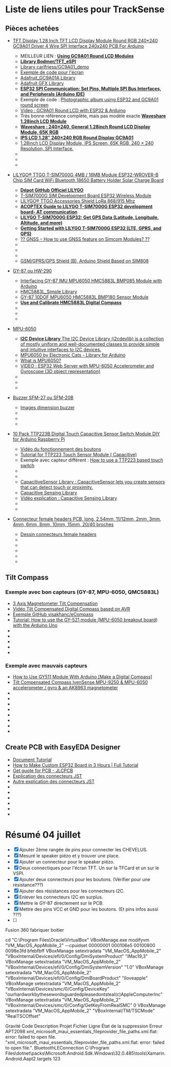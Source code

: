 # Liste de liens utiles pour TrackSense

## Pièces achetées
- [TFT Display 1.28 Inch TFT LCD Display Module Round RGB 240*240 GC9A01 Driver 4 Wire SPI Interface 240x240 PCB For Arduino](https://www.aliexpress.com/item/1005004069703494.html?srcSns=sns_Copy&spreadType=socialShare&bizType=ProductDetail&social_params=21018125847&aff_fcid=758808047003419696b22455e753711e-1687962343164-00515-_m04stUc&tt=MG&aff_fsk=_m04stUc&aff_platform=default&sk=_m04stUc&aff_trace_key=758808047003419696b22455e753711e-1687962343164-00515-_m04stUc&shareId=21018125847&businessType=ProductDetail&platform=AE&terminal_id=d6ae26a2e68a44279702cbb2af9bb07f&afSmartRedirect=y#nav-specification)
  - MEILLEUR LIEN : [**Using GC9A01 Round LCD Modules**](https://dronebotworkshop.com/gc9a01/)
  - [**Library Bodmer/TFT_eSPI**](https://github.com/Bodmer/TFT_eSPI/blob/master/User_Setups/Setup200_GC9A01.h)
  - [Library carlfriess/GC9A01_demo]()
  - [Exemple de code pour l'écran](https://www.makerfabs.com/gc9a01-1.28-inch-round-lcd-module.html)
  - [Adafruit_GC9A01A Library](https://github.com/adafruit/Adafruit_GC9A01A)  
  - [Adafruit GFX Library](https://github.com/adafruit/Adafruit-GFX-Library/blob/master/README.md)
  - [**ESP32 SPI Communication: Set Pins, Multiple SPI Bus Interfaces, and Peripherals (Arduino IDE)**](https://randomnerdtutorials.com/esp32-spi-communication-arduino/)
  - Exemple de code : [Photographic album using ESP32 and GC9A01 round screen](https://giltesa.com/en/2021/01/05/photographic-album-using-esp32-and-gc9a01-round-screen)
  - [Video : GC9A01 Round LCD with ESP32 & Arduino](https://www.youtube.com/watch?v=k2c2zCmC_X0)
  - Très bonne référence complète, mais pas modèle exacte [**Waveshare 1.28inch LCD Module**](https://www.waveshare.com/wiki/1.28inch_LCD_Module)
  - [**Waveshare : 240×240, General 1.28inch Round LCD Display Module, 65K RGB**](https://www.waveshare.com/1.28inch-LCD-Module.htm)
  - [**IPS LCD 1.28″ 240×240 RGB Round Display GC9A01**](https://protosupplies.com/product/ips-lcd-128-round-square-display-gc9a01-copy/)
  - [1.28inch LCD Display Module, IPS Screen, 65K RGB, 240 × 240 Resolution, SPI Interface. ](https://www.waveshare.com/wiki/1.28inch_LCD_Module#Introduction)
  - []()
  - []()
  - []()



- [LILYGO® TTGO T-SIM7000G 4MB / 16MB Module ESP32-WROVER-B Chip SIM Card WiFi Bluetooth 18650 Battery Holder Solar Charge Board](https://www.aliexpress.com/item/1005003094951052.html?spm=a2g0o.productlist.main.3.1a1a5740L7h1SR&algo_pvid=3b26d104-ae2f-4380-8052-8678d1a883ed&algo_exp_id=3b26d104-ae2f-4380-8052-8678d1a883ed-1&pdp_npi=3%40dis%21CAD%2149.28%2149.28%21%21%21%21%21%40211bd8be16881367152552303d07c3%2112000024051725112%21sea%21CA%210&curPageLogUid=yhWCcz28lw2N)
  - [**Dépot GitHub Officiel LILYGO**](https://github.com/Xinyuan-LilyGO/LilyGO-T-SIM7000G)
  - [T-SIM7000G SIM Development Board ESP32 Wireless Module](https://www.lilygo.cc/products/t-sim7000g?variant=42275516776629)
  - [LILYGO® TTGO Accessories Shield LoRa 868/915 Mhz](https://www.tindie.com/products/lilygo/lilygo-ttgo-accessories-shield-lora-868915-mhz/)
  - [**ACOPTEX Guide to LILYGO T-SIM7000G ESP32 development board- AT communication**](https://acoptex.com/wp/guide-to-lilygo-t-sim7000g-esp32-development-board/)
  - [**LILYGO T-SIM7000G ESP32: Get GPS Data (Latitude, Longitude, Altitude, and more)**](https://randomnerdtutorials.com/lilygo-t-sim7000g-esp32-gps-data/)
  - [**Getting Started with LILYGO T-SIM7000G ESP32 (LTE, GPRS, and GPS)**](https://randomnerdtutorials.com/lilygo-t-sim7000g-esp32-lte-gprs-gps/)
  - [?? GNSS – How to use GNSS feature on Simcom Modules? ??](https://m2msupport.net/m2msupport/gnss-how-to-use-gnss-feature-on-simcom-modules/)
  - []()
  - []()
  - []()
  - [GSM/GPRS/GPS Shield (B), Arduino Shield Based on SIM808 ](https://www.waveshare.com/wiki/GSM/GPRS/GPS_Shield_(B))


- [GY-87 ou HW-290](https://fr.aliexpress.com/item/4000234539826.html?spm=a2g0o.productlist.main.1.ada2255fipWjkx&algo_pvid=cab0b467-da01-484c-b1c1-c998dc8504ef&algo_exp_id=cab0b467-da01-484c-b1c1-c998dc8504ef-0&pdp_npi=3%40dis%21CAD%214.26%213.74%21%21%21%21%21%40211be54b16881375764153518d07ff%2110000000949655594%21sea%21CA%210&curPageLogUid=aoOXPM3ZuVVH&gatewayAdapt=glo2fra#nav-review)
  - [Interfacing GY-87 IMU MPU6050 HMC5883L BMP085 Module with Arduino](https://electropeak.com/learn/interfacing-gy-87-10dof-imu-mpu6050-hmc5883l-bmp085-module-with-arduino/)
  - [HMC5883L_Simple Library](https://github.com/sleemanj/HMC5883L_Simple)
  - [GY-87 10DOF MPU6050 HMC5883L BMP180 Sensor Module](https://store.roboticsbd.com/sensors/382-gy-87-10dof-mpu6050-hmc5883l-bmp180-sensor-module-robotics-bangladesh.html)
  - [**Use and Calibrate HMC5883L Digital Compass**](https://www.best-microcontroller-projects.com/hmc5883l.html)
  - []()
  - []()
  - []()



- [MPU-6050]()
  - [**I2C Device Library** The I2C Device Library (i2cdevlib) is a collection of mostly uniform and well-documented classes to provide simple and intuitive interfaces to I2C devices.](https://github.com/jrowberg/i2cdevlib/tree/master/Arduino/MPU6050)
  - [MPU6050 by Electronic Cats - Library for Arduino](https://github.com/ElectronicCats/mpu6050/tree/master)
  - [What is MPU6050?](https://github.com/ElectronicCats/mpu6050/wiki/1.-What-is-MPU6050%3F#features)
  - [VIDEO : ESP32 Web Server with MPU-6050 Accelerometer and Gyroscope (3D object representation)](https://www.youtube.com/watch?v=dXcF-Uqa-gw)
  - []()
  - []()
  - []()



- [Buzzer SFM-27 ou SFM-20B](https://fr.aliexpress.com/item/1005001792688572.html?spm=a2g0o.order_list.order_list_main.11.7a4818028e6SUh&gatewayAdapt=glo2fra)
  - [Images dimension buzzer](https://fr.aliexpress.com/item/1005005426676025.html?spm=a2g0o.detail.0.0.5d5fBK1hBK1hFP&gps-id=pcDetailTopMoreOtherSeller&scm=1007.40050.281175.0&scm_id=1007.40050.281175.0&scm-url=1007.40050.281175.0&pvid=f82a8dd0-6433-49ed-a130-f7840a425f60&_t=gps-id:pcDetailTopMoreOtherSeller,scm-url:1007.40050.281175.0,pvid:f82a8dd0-6433-49ed-a130-f7840a425f60,tpp_buckets:668%232846%238107%231934&pdp_npi=3%40dis%21CAD%210.58%210.52%21%21%21%21%21%402103250716890035395333740e7c3e%2112000033021292153%21rec%21CA%21)
  - []()
  - []()
  - []()




- [10 Pack TTP223B Digital Touch Capacitive Sensor Switch Module DIY for Arduino Raspberry Pi](https://www.aliexpress.com/item/1005004822891026.html?spm=a2g0n.productlist.0.0.6f1c2166sQjUmx&browser_id=f40f7d28e6504e32a352599361871f7c&aff_platform=msite&m_page_id=uphebnmecaykkgge18900068c97196d23eb016d7b9&gclid=&pdp_npi=3%40dis%21CAD%213.38%212.26%21%21%21%21%21%40212249cb16879225765457075d07bc%2112000030618614778%21sea%21CA%212631034824&algo_pvid=01b7a514-7b09-4ba2-9845-fc7d70db6b4e&gatewayAdapt=Msite2Pc)
  - [Vidéo du fonctionnement des boutons](https://www.youtube.com/watch?v=V6ORKSxHLN0)
  - [Tutorial for TTP223 Touch Sensor Module ( Capacitive)](https://www.instructables.com/Tutorial-for-TTP223-Touch-Sensor-Module-Capacitive/)
  - Exemple avec capteur différent : [How to use a TTP223 based touch switch](https://diyusthad.com/2019/06/how-to-use-ttp223-based-touch-switch.html)
  - []()
  - []()
  - [CapacitiveSensor Library : CapacitiveSensor lets you create sensors that can detect touch or proximity.](https://github.com/PaulStoffregen/CapacitiveSensor)
  - [Capacitive Sensing Library](https://playground.arduino.cc/Main/CapacitiveSensor/)
  - [Vidéo explication : Capacitive Sensing Library](https://www.youtube.com/watch?v=jhtY_Hn5jBM)
  - []()
  - []()



- [Connecteur female headers PCB, long, 2.54mm, 11/12mm, 2mm, 3mm, 4mm, 6mm, 8mm, 10mm, 15mm, 20/40 broches](https://fr.aliexpress.com/item/1005003961219838.html?spm=a2g0o.detail.0.0.3789fYbafYbajp&gps-id=pcDetailTopMoreOtherSeller&scm=1007.40050.281175.0&scm_id=1007.40050.281175.0&scm-url=1007.40050.281175.0&pvid=3dd93779-9ecc-4d7b-9a69-51549ba19462&_t=gps-id:pcDetailTopMoreOtherSeller,scm-url:1007.40050.281175.0,pvid:3dd93779-9ecc-4d7b-9a69-51549ba19462,tpp_buckets:668%232846%238116%232002&pdp_npi=3%40dis%21CAD%211.65%211.65%21%21%21%21%21%402101ec1f16884816869006605eff6d%2112000027575194850%21rec%21CA%21)
  - [Dessin connecteurs female headers](https://fr.aliexpress.com/item/4000979967513.html?spm=a2g0o.detail.0.0.4a767yp77yp7Mx&gps-id=pcDetailTopMoreOtherSeller&scm=1007.40050.281175.0&scm_id=1007.40050.281175.0&scm-url=1007.40050.281175.0&pvid=e7105b2a-5874-40fd-b602-fba5c134012f&_t=gps-id:pcDetailTopMoreOtherSeller,scm-url:1007.40050.281175.0,pvid:e7105b2a-5874-40fd-b602-fba5c134012f,tpp_buckets:668%232846%238116%232002&pdp_npi=3%40dis%21CAD%211.0%210.95%21%21%21%21%21%402101ead816884800553916301ef787%2110000013144422244%21rec%21CA%21)
  - []()
  - []()
  - []()
  - []()
  - []()


## Tilt Compass
### Exemple avec bon capteurs (GY-87, MPU-6050, QMC5883L)
- [3 Axis Magnetometer Tilt Compensation](https://www.best-microcontroller-projects.com/magnetometer-tilt-compensation.html)
- [Vidéo Tilt Compensated Digital Compass based on AVR](https://www.youtube.com/watch?v=spmMMIMboPY)
- [Exemple GitHub visakhanc/eCompass](https://github.com/visakhanc/eCompass/blob/master/README.md)
- [Tutorial: How to use the GY-521 module (MPU-6050 breakout board) with the Arduino Uno](https://mschoeffler.com/2017/10/05/tutorial-how-to-use-the-gy-521-module-mpu-6050-breakout-board-with-the-arduino-uno/)
- []()
- []()
- []()
- []()
- []()

### Exemple avec mauvais capteurs
- [How to Use GY511 Module With Arduino [Make a Digital Compass]](https://www.instructables.com/How-to-Use-GY511-Module-With-Arduino-Make-a-Digita/)
- [Tilt Compensated Compass IvenSense MPU-9250 & MPU-6050 accelerometer / gyro & an AK8963 magnetometer](https://www.instructables.com/Tilt-Compensated-Compass/)
- []()
- []()
- []()
- []()
- []()
- []()
- []()
- []()


## Create PCB with EasyEDA Designer
- [Document Tutorial](https://docs.easyeda.com/en/Introduction/Schematic-Capture/index.html)
- [How to Make Custom ESP32 Board in 3 Hours | Full Tutorial](https://www.youtube.com/watch?app=desktop&v=S_p0YV-JlfU&feature=youtu.be)
- [Get quote for PCB - JLCPCB](https://cart.jlcpcb.com/quote)
- [Explication des connecteurs JST](https://www.mattmillman.com/info/crimpconnectors/common-jst-connector-types/#shsr)
- [Autre explication des connecteurs JST](https://www.ourpcb.com/jst-connector-types.html)
- []()
- []()
- []()
- []()
- []()
- []()







# Résumé 04 juillet

- [x] Ajouter 2ème rangée de pins pour connecter les CHEVELUS. 
- [x] Mesuré le speaker piézo et y trouver une place.
- [x] Ajouter un connecteur pour le speaker piézo.
- [x] Deux connectiques pour l'écran TFT. Un sur la TFCard et un sur le VSPI.
- [x] Ajouter deux connecteurs pour les boutons. (Vérifier pour une résistance???)
- [x] Ajouter des résistances pour les connecteurs I2C.
- [x] Enlever les connecteurs I2C en surplus.
- [x] Mettre le GY-87 directement sur le PCB.
- [x] Mettre des pins VCC et GND pour les boutons. (Et pins infos aussi ???)
- [ ] 




Fusion 360 fabriquer boitier





cd "C:\Program Files\Oracle\VirtualBox\"
VBoxManage.exe modifyvm "VM_MacOS_AppMobile_2" --cpuidset 00000001 000106e5 00100800 0098e3fd bfebfbff
VBoxManage setextradata "VM_MacOS_AppMobile_2" "VBoxInternal/Devices/efi/0/Config/DmiSystemProduct" "iMac19,3"
VBoxManage setextradata "VM_MacOS_AppMobile_2" "VBoxInternal/Devices/efi/0/Config/DmiSystemVersion" "1.0"
VBoxManage setextradata "VM_MacOS_AppMobile_2" "VBoxInternal/Devices/efi/0/Config/DmiBoardProduct" "Iloveapple"
VBoxManage setextradata "VM_MacOS_AppMobile_2" "VBoxInternal/Devices/smc/0/Config/DeviceKey" "ourhardworkbythesewordsguardedpleasedontsteal(c)AppleComputerInc"
VBoxManage setextradata "VM_MacOS_AppMobile_2" "VBoxInternal/Devices/smc/0/Config/GetKeyFromRealSMC" 0
VBoxManage setextradata "VM_MacOS_AppMobile_2" "VBoxInternal/TM/TSCMode" "RealTSCOffset"


Gravité	Code	Description	Projet	Fichier	Ligne	État de la suppression
Erreur	APT2098	xml_microsoft_maui_essentials_fileprovider_file_paths.xml.flat: error: failed to open file. "xml_microsoft_maui_essentials_fileprovider_file_paths.xml.flat: error: failed to open file.".	BluetoothLEConnection	C:\Program Files\dotnet\packs\Microsoft.Android.Sdk.Windows\32.0.485\tools\Xamarin.Android.Aapt2.targets	123	
